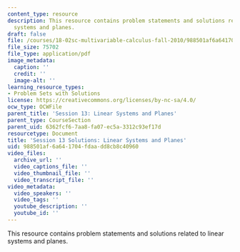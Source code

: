 ```yaml
---
content_type: resource
description: This resource contains problem statements and solutions related to linear
  systems and planes.
draft: false
file: /courses/18-02sc-multivariable-calculus-fall-2010/988501af6a641704fdaadd8cb8c40960_MIT18_02SC_pb_15_comb.pdf
file_size: 75702
file_type: application/pdf
image_metadata:
  caption: ''
  credit: ''
  image-alt: ''
learning_resource_types:
- Problem Sets with Solutions
license: https://creativecommons.org/licenses/by-nc-sa/4.0/
ocw_type: OCWFile
parent_title: 'Session 13: Linear Systems and Planes'
parent_type: CourseSection
parent_uid: 6362fcf6-7aa8-fa07-ec5a-3312c93ef17d
resourcetype: Document
title: 'Session 13 Solutions: Linear Systems and Planes'
uid: 988501af-6a64-1704-fdaa-dd8cb8c40960
video_files:
  archive_url: ''
  video_captions_file: ''
  video_thumbnail_file: ''
  video_transcript_file: ''
video_metadata:
  video_speakers: ''
  video_tags: ''
  youtube_description: ''
  youtube_id: ''
---
```

This resource contains problem statements and solutions related to linear systems and planes.